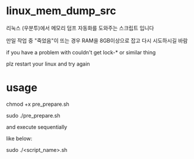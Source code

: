 # linux_mem_dump_src
리눅스 (우분투)에서 메모리 덤프 자동화를 도와주는 스크립트 입니다

만일 작업 중 "죽었음"이 뜨는 경우 RAM을 8GB이상으로 잡고 다시 시도하시길 바람


if you have a problem with couldn't get lock-* or similar thing

plz restart your linux and try again

# usage
chmod +x pre_prepare.sh

sudo ./pre_prepare.sh

and execute sequentially

like below:

sudo ./\<script_name>\.sh
